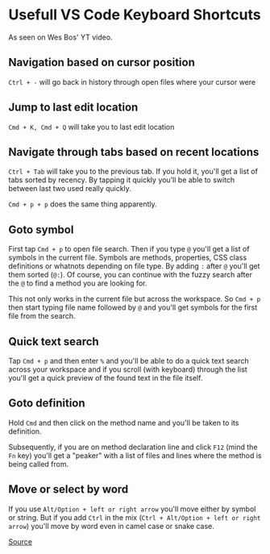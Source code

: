 # Usefull VS Code Keyboard Shortcuts

As seen on Wes Bos' YT video.

## Navigation based on cursor position

`Ctrl + -` will go back in history through open files where your cursor were

## Jump to last edit location

`Cmd + K, Cmd + Q` will take you to last edit location

## Navigate through tabs based on recent locations

`Ctrl + Tab` will take you to the previous tab. If you hold it, you'll get a list of tabs sorted by recency. By tapping it quickly you'll be able to switch between last two used really quickly.

`Cmd + p + p` does the same thing apparently.

## Goto symbol

First tap `Cmd + p` to open file search. Then if you type `@` you'll get a list of symbols in the current file. Symbols are methods, properties, CSS class definitions or whatnots depending on file type.
By adding `:` after `@` you'll get them sorted (`@:`). Of course, you can continue with the fuzzy search after the `@` to find a method you are looking for.

This not only works in the current file but across the workspace. So `Cmd + p` then start typing file name followed by `@` and you'll get symbols for the first file from the search.

## Quick text search

Tap `Cmd + p` and then enter `%` and you'll be able to do a quick text search across your workspace and if you scroll (with keyboard) through the list you'll get a quick preview of the found text in the file itself.

## Goto definition

Hold `Cmd` and then click on the method name and you'll be taken to its definition.

Subsequently, if you are on method declaration line and click `F12` (mind the `Fn` key) you'll get a "peaker" with a list of files and lines where the method is being called from.

## Move or select by word

If you use `Alt/Option + left or right arrow` you'll move either by symbol or string. But if you add `Ctrl` in the mix (`Ctrl + Alt/Option + left or right arrow`) you'll move by word even in camel case or snake case.

[Source](https://www.youtube.com/watch?v=c0HO_-NDJCk)